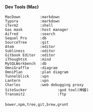 #### Dev Tools (Mac)
	MacDown			:markdown
	Typora			:markdown
	iTerm2			:shell
	Gas mask		:host manager
	Aifred			:search
	Sequel Pro		:db
	SourceTree		:git
	Atom			:editor
	Subliness		:editor
	Gitbook Editor	:editor
	iThoughtsX		:mind
	MySQLWorkbench	:db
	OmniGraffle		:diagram
	OmniPlan		:plan diagram
	Tunnelblick		:vpn
	Lantern			:vpn
	Charles			:web debugging proxy
	SiteSucker              :god tool(神器)
	Transmit2               :ftp
####
	bower,npm,tree,git,brew,grunt
